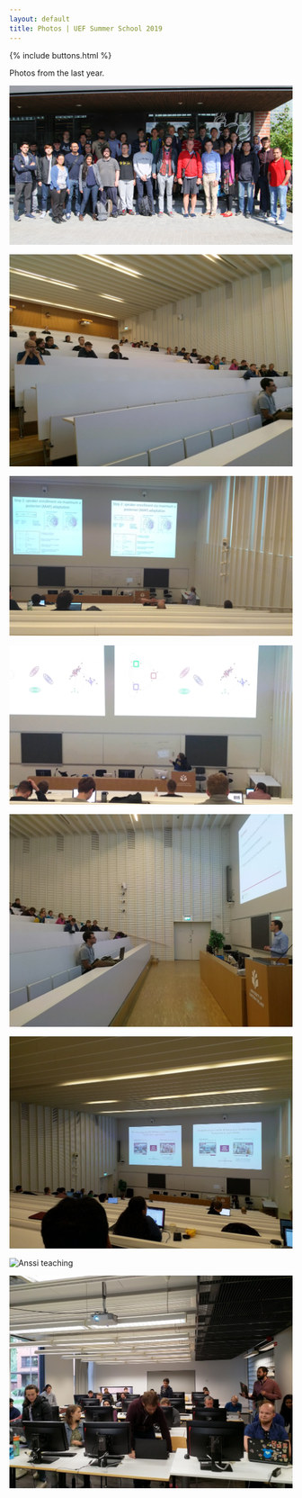```yaml
---
layout: default
title: Photos | UEF Summer School 2019
---
```


{% include buttons.html %}

Photos from the last year.

![Group photo](photos/group_photo.jpg)

![Audience listening lecture](photos/audience.jpg)

![Tomi Lecturing](photos/tomi.jpg)

![Ville Lecturing](photos/ville.jpg)

![Kyrki Lecturing](photos/kyrki.jpg)

![Photo from the back row of auditorium](photos/back_row.jpg)

![Anssi teaching](photos/anssi.jpg)

![Computer class](photos/practicals.jpg)


